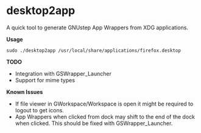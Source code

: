 # desktop2app

A quick tool to generate GNUstep App Wrappers from XDG applications.


**Usage**

```
sudo ./desktop2app /usr/local/share/applications/firefox.desktop
```

**TODO**

* Integration with GSWrapper_Launcher
* Support for mime types

**Known Issues**

* If file viewer in GWorkspace/Workspace is open it might be required to logout to get icons.
* App Wrappers when clicked from dock may shift to the end of the dock when clicked.  This should be fixed with GSWrapper_Launcher.
